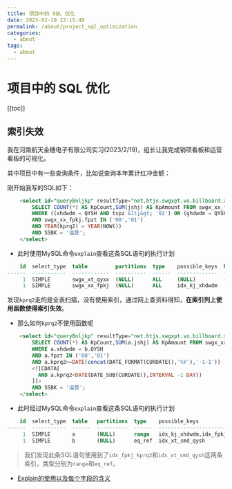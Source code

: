 ```yaml
---
title: 项目中的 SQL 优化
date: 2023-02-19 22:15:49
permalink: /about/project_sql_optimization
categories:
  - about
tags:
  - about
---
```

# 项目中的 SQL 优化

[[toc]]

## 索引失效

我在河南航天金穗电子有限公司实习(2023/2/19)，组长让我完成销项看板和运营看板的可视化。

其中项目中有一些查询条件，比如说查询本年累计红冲金额：

刚开始我写的SQL如下：

```sql
    <select id="queryBnljkp" resultType="net.htjs.swgxpt.vo.billboard.xsyykb.KpCountAndAmountVo">
        SELECT COUNT(*) AS KpCount,SUM(jshj) AS KpAmount FROM swgx_xx_fpkj,swgx_xt_qyxx
        WHERE ((xhdwdm = QYSH AND tspz &lt;&gt; '02') OR (ghdwdm = QYSH AND tspz='02'))
        AND swgx_xx_fpkj.fpzt IN ('00','01')
        AND YEAR(kprq2) = YEAR(NOW())
        AND SSBK = '运营';
    </select>
```

+ 此时使用MySQL命令`explain`查看这条SQL语句的执行计划

```sql {3,4}
    id  select_type  table         partitions  type    possible_keys  key     key_len  ref       rows  filtered  Extra                                               
------  -----------  ------------  ----------  ------  -------------  ------  -------  ------  ------  --------  ----------------------------------------------------
     1  SIMPLE       swgx_xt_qyxx  (NULL)      ALL     (NULL)         (NULL)  (NULL)   (NULL)      66     10.00  Using where                                         
     1  SIMPLE       swgx_xx_fpkj  (NULL)      ALL     idx_kj_xhdwdm  (NULL)  (NULL)   (NULL)    1687      1.98  Using where; Using join buffer (Block Nested Loop)  
```

发现`kprq2`走的是全表扫描，没有使用索引，通过网上查资料得知，**在索引列上使用函数使得索引失效**。

+ 那么如何`kprq2`不使用函数呢

```sql
    <select id="queryBnljkp" resultType="net.htjs.swgxpt.vo.billboard.xsyykb.KpCountAndAmountVo">
        SELECT COUNT(*) AS KpCount,SUM(a.jshj) AS KpAmount FROM swgx_xx_fpkj a,swgx_xt_qyxx b
        WHERE a.xhdwdm = b.QYSH
        AND a.fpzt IN ('00','01')
        AND a.kprq2>=DATE(concat(DATE_FORMAT(CURDATE(),'%Y'),'-1-1'))
        <![CDATA[
          AND a.kprq2<DATE(DATE_SUB(CURDATE(),INTERVAL -1 DAY))
        ]]>
        AND SSBK = '运营';
    </select>
```

+ 此时经过MySQL命令`explain`查看这条SQL语句的执行计划

```sql {3,4}
    id  select_type  table   partitions  type    possible_keys                               key              key_len  ref                     rows  filtered  Extra                               
------  -----------  ------  ----------  ------  ------------------------------------------  ---------------  -------  --------------------  ------  --------  ------------------------------------
     1  SIMPLE       a       (NULL)      range   idx_kj_xhdwdm,idx_fpkj_fpzt,idx_fpkj_kprq2  idx_fpkj_kprq2   4        (NULL)                  1164     56.20  Using index condition; Using where  
     1  SIMPLE       b       (NULL)      eq_ref  idx_xt_smd_qysh                             idx_xt_smd_qysh  68       swgxpt_test.a.xhdwdm       1     10.00  Using index condition; Using where
```

> 我们发现此条SQL语句使用到了`idx_fpkj_kprq2`和`idx_xt_smd_qysh`这两条索引，类型分别为`range`和`eq_ref`。

+ [Explain的使用以及每个字段的含义](/database/MySQL/MySQL_Advanced_index/#explain)


